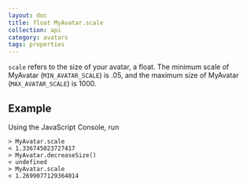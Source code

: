```yaml
---
layout: doc
title: float MyAvatar.scale 
collection: api
category: avatars
tags: properties
---
```



`scale` refers to the size of your avatar, a float. The minimum scale of MyAvatar (`MIN_AVATAR_SCALE`) is .05, and the maximum size of MyAvatar (`MAX_AVATAR_SCALE`) is 1000.

## Example

Using the JavaScript Console, run 

```
> MyAvatar.scale
< 1.336745023727417
> MyAvatar.decreaseSize()
< undefined
> MyAvatar.scale
< 1.2699077129364014
```